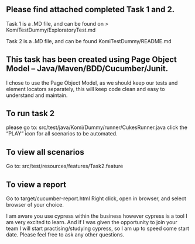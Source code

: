 ## Please find attached completed Task 1 and 2.

Task 1 is a .MD file, and can be found on > KomiTestDummy/ExploratoryTest.md

Task 2 is a .MD file, and can be found KomiTestDummy/README.md

## This task has been created using Page Object Model – Java/Maven/BDD/Cucumber/Junit.
I chose to use the Page Object Model, as we should keep our tests and element locators separately, this will keep code clean and easy to understand and maintain.

## To run task 2
please go to: src/test/java/Komi/Dummy/runner/CukesRunner.java
click the “PLAY” icon for all scenarios to be automated.

## To view all scenarios
Go to: src/test/resources/features/Task2.feature

## To view a report

Go to target/cucumber-report.html
Right click, open in browser, and select browser of your choice.

I am aware you use cypress within the business however cypress is a tool I am very excited to learn. And if I was given the opportunity to join your team I will start practising/studying cypress, so I am up to speed come start date.
Please feel free to ask any other questions.
